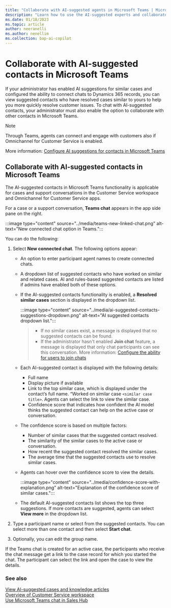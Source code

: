 ```yaml
---
title: "Collaborate with AI-suggested agents in Microsoft Teams | MicrosoftDocs"
description: "Learn how to use the AI-suggested experts and collaborate with them through Microsoft Teams to resolve cases in Customer Service."
ms.date: 01/18/2023
ms.topic: article
author: neeranelli
ms.author: nenellim
ms.collection: bap-ai-copilot
---
```


# Collaborate with AI-suggested contacts in Microsoft Teams

If your administrator has enabled AI suggestions for similar cases and configured the ability to connect chats to Dynamics 365 records, you can view suggested contacts who have resolved cases similar to yours to help you more quickly resolve customer issues. To chat with AI-suggested contacts, your administrator must also enable the option to collaborate with other contacts in Microsoft Teams.

> [!NOTE]
> Through Teams, agents can connect and engage with customers also if Omnichannel for Customer Service is enabled.

More information: [Configure AI suggestions for contacts in Microsoft Teams](../administer/configure-teams-collaboration.md)

## Collaborate with AI-suggested contacts in Microsoft Teams

The AI-suggested contacts in Microsoft Teams functionality is applicable for cases and support conversations in the Customer Service workspace and Omnichannel for Customer Service apps.

For a case or a support conversation, **Teams chat** appears in the app side pane on the right. 

:::image type="content" source="../media/teams-new-linked-chat.png" alt-text="New connected chat option in Teams.":::

You can do the following:

1. Select **New connected chat**. The following options appear:
   - An option to enter participant agent names to create connected chats.
   - A dropdown list of suggested contacts who have worked on similar and related cases. AI and rules-based suggested contacts are listed if admins have enabled both of these options.
   - If the AI-suggested contacts functionality is enabled, a **Resolved similar cases** section is displayed in the dropdown list.
   
        :::image type="content" source="../media/ai-suggested-contacts-suggestions-dropdown.png" alt-text="AI suggested contacts dropdown list.":::
        
        > - If no similar cases exist, a message is displayed that no suggested contacts can be found.
        > - If the administrator hasn't enabled **Join chat** feature, a message is displayed that only chat participants can see this conversation. More information: [Configure the ability for users to join chats](../administer/configure-teams-chat.md#configure-the-ability-for-users-to-join-chats)
   
   - Each AI-suggested contact is displayed with the following details: 
       - Full name
       - Display picture if available
       - Link to the top similar case, which is displayed under the contact’s full name. “Worked on similar case `<similar case title>`. Agents can select the link to view the similar case.
       - Confidence score that indicates how confident the AI model thinks the suggested contact can help on the active case or conversation.
   
   - The confidence score is based on multiple factors:
       - Number of similar cases that the suggested contact resolved.
       - The similarity of the similar cases to the active case or conversation.
       - How recent the suggested contact resolved the similar cases.
       - The average time that the suggested contacts use to resolve similar cases.
   
   - Agents can hover over the confidence score to view the details.
   
        :::image type="content" source="../media/confidence-score-with-explanation.png" alt-text="Explanation of the confidence score of similar cases.":::
   
   - The default AI-suggested contacts list shows the top three suggestions. If more contacts are suggested, agents can select **View more** in the dropdown list.
   

2. Type a participant name or select from the suggested contacts. You can select more than one contact and then select **Start chat**.

3. Optionally, you can edit the group name.

If the Teams chat is created for an active case, the participants who receive the chat message get a link to the case record for which you started the chat. The participant can select the link and open the case to view the details.

### See also

[View AI-suggested cases and knowledge articles](csw-view-ai-suggested-cases-knowledge-articles.md)  
[Overview of Customer Service workspace](../implement/csw-overview.md)  
[Use Microsoft Teams chat in Sales Hub](../../sales/teams-integration/using-teams-chat-in-dynamics.md)  
